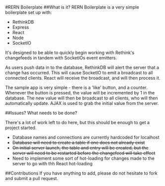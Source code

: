 #RERN Boilerplate
##What is it?
RERN Boilerplate is a very simple boilerplate set up with:

* RethinkDB
* Express
* React
* Node
* SocketIO

It's designed to be able to quickly begin working with Rethink's changefeeds in tandem with SocketIOs event emitters. 

As users push data in to the database, RethinkDB will alert the server that a change has occurred. This will cause SocketIO to emit a broadcast to all connected clients. React will receive the broadcast, and will then process it. 

The sample app is very simple - there is a 'like' button, and a counter. Whenever the button is pressed, the value will be incremented by 1 in the database. The new value will then be broadcast to all clients, who will then automatically update. AJAX is used to grab the initial value from the server. 

##Issues? What needs to be done? 

There's a lot of work left to do here, but this should be enough to get a project started.

* Database names and connections are currently hardcoded for localhost
* ~~Database will need to create a table if one does not already exist~~
* ~~On initial server launch, the table and entry will be created, but the server will need to be restarted before the changefeed will take effect~~
* Need to implement some sort of hot-loading for changes made to the server to go with thh React hot-loading

##Contributions
If you have anything to add, please do not hesitate to fork and submit a pull request. 
